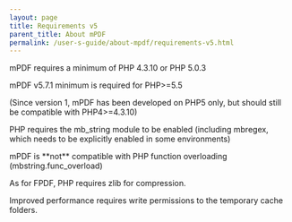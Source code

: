 ```yaml
---
layout: page
title: Requirements v5
parent_title: About mPDF
permalink: /user-s-guide/about-mpdf/requirements-v5.html
---
```


<div id="bpmbook" class="bpmbook" style="direction:ltr;">
<div class="topic_user_field">
<div id="U0">
<p>mPDF requires a minimum of PHP 4.3.10 or PHP 5.0.3</p>
<p>mPDF v5.7.1 minimum is required for PHP>=5.5</p>
<p>(Since version 1, mPDF has been developed on PHP5 only, but should still be compatible with PHP4>=4.3.10)</p>
<p>PHP requires the mb_string module to be enabled (including mbregex, which needs to be explicitly enabled in some environments)</p>
<p>mPDF is **not** compatible with PHP function overloading (mbstring.func_overload)</p>
<p>As for FPDF, PHP requires zlib for compression.</p>
<p>Improved performance requires write permissions to the temporary cache folders.</p>
</div>
</div>

